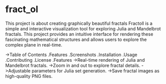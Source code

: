 # fract_ol
 This project is about creating graphically beautiful fractals
 Fractoll is a simple and interactive visualization tool for exploring Julia and Mandelbrot fractals. This project provides an intuitive interface for rendering these fascinating mathematical structures and allows users to explore the complex plane in real-time.

->Table of Contents
.Features
.Screenshots
.Installation
.Usage
.Contributing
.License
.Features
->Real-time rendering of Julia and Mandelbrot fractals.
->Zoom in and out to explore fractal details.
->Adjustable parameters for Julia set generation.
->Save fractal images as high-quality PNG files.

